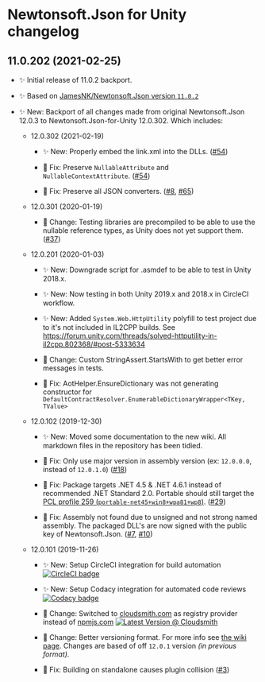 # Newtonsoft.Json for Unity changelog

## 11.0.202 (2021-02-25)

- ✨ Initial release of 11.0.2 backport.

- ✨ Based on [JamesNK/Newtonsoft.Json version `11.0.2`][json.net-11.0.2]

- ✨ New: Backport of all changes made from original Newtonsoft.Json 12.0.3 to
  Newtonsoft.Json-for-Unity 12.0.302. Which includes:

  - 12.0.302 (2021-02-19)

    - ✨ New: Properly embed the link.xml into the DLLs. ([#54][#54])

    - 🐛 Fix: Preserve `NullableAttribute` and `NullableContextAttribute`.
      ([#54][#54])

    - 🐛 Fix: Preserve all JSON converters. ([#8][#8], [#65][#65])

  - 12.0.301 (2020-01-19)

    - 🔄 Change: Testing libraries are precompiled to be able to use the
      nullable reference types, as Unity does not yet support them. ([#37][#37])

  - 12.0.201 (2020-01-03)

    - ✨ New: Downgrade script for .asmdef to be able to test in Unity 2018.x.

    - ✨ New: Now testing in both Unity 2019.x and 2018.x in CircleCI workflow.

    - ✨ New: Added `System.Web.HttpUtility` polyfill to test project due to
      it's not included in IL2CPP builds.
      See <https://forum.unity.com/threads/solved-httputility-in-il2cpp.802368/#post-5333634>

    - 🔄 Change: Custom StringAssert.StartsWith to get better error messages in
      tests.

    - 🐛 Fix: AotHelper.EnsureDictionary was not generating constructor for
      `DefaultContractResolver.EnumerableDictionaryWrapper<TKey, TValue>`

  - 12.0.102 (2019-12-30)

    - ✨ New: Moved some documentation to the new wiki. All markdown files in
      the repository has been tidied.

    - 🐛 Fix: Only use major version in assembly version (ex: `12.0.0.0`,
      instead of `12.0.1.0`) ([#18][#18])

    - 🐛 Fix: Package targets .NET 4.5 & .NET 4.6.1 instead of recommended
      .NET Standard 2.0. Portable should still target the [PCL profile 259
      (`portable-net45+win8+wpa81+wp8`)][portable-class-library]. ([#29][#29])

    - 🐛 Fix: Assembly not found due to unsigned and not strong named assembly.
      The packaged DLL's are now signed with the public key of Newtonsoft.Json.
      ([#7][#7], [#10][#10])

  - 12.0.101 (2019-11-26)

    - ✨ New: Setup CircleCI integration for build automation
      [![CircleCI badge][circleci-badge]][circleci-url]

    - ✨ New: Setup Codacy integration for automated code reviews
      [![Codacy badge][codacy-badge]][codacy-url]

    - 🔄 Change: Switched to [cloudsmith.com][cloudsmith-url] as registry
      provider instead of [npmjs.com][npmjs-url]
      [![Latest Version @ Cloudsmith][cloudsmith-badge]][cloudsmith-url]

    - 🔄 Change: Better versioning format. For more info see
      [the wiki page][wiki-versioning]. Changes are based of off `12.0.1`
      version *(in previous format).*

    - 🐛 Fix: Building on standalone causes plugin collision ([#3][#3])

[#3]: https://github.com/jilleJr/Newtonsoft.Json-for-Unity/issues/3
[#7]: https://github.com/jilleJr/Newtonsoft.Json-for-Unity/issues/7
[#8]: https://github.com/jilleJr/Newtonsoft.Json-for-Unity/issues/8
[#10]: https://github.com/jilleJr/Newtonsoft.Json-for-Unity/issues/10
[#18]: https://github.com/jilleJr/Newtonsoft.Json-for-Unity/issues/18
[#29]: https://github.com/jilleJr/Newtonsoft.Json-for-Unity/pull/29
[#37]: https://github.com/jilleJr/Newtonsoft.Json-for-Unity/pull/37
[#54]: https://github.com/jilleJr/Newtonsoft.Json-for-Unity/issues/54
[#65]: https://github.com/jilleJr/Newtonsoft.Json-for-Unity/issues/65
[circleci-badge]: https://img.shields.io/circleci/build/gh/jilleJr/Newtonsoft.Json-for-Unity/master?logo=circleci&style=flat-square
[circleci-url]: https://circleci.com/gh/jilleJr/Newtonsoft.Json-for-Unity
[cloudsmith-badge]: https://api-prd.cloudsmith.io/badges/version/jillejr/newtonsoft-json-for-unity/npm/jillejr.newtonsoft.json-for-unity/latest/x/?render=true&badge_token=gAAAAABd0U7AyWhLGu6xjEAHz70w9zWbSk6ogsTrw3xvVpa2NXe7HJg_ua7r-G2cbWECxfM51y4uYgOdFOquHNoTQti080JM6w%3D%3D
[cloudsmith-url]: https://cloudsmith.io/~jillejr/repos/newtonsoft-json-for-unity/packages/detail/npm/jillejr.newtonsoft.json-for-unity/latest/#readme
[codacy-badge]: https://img.shields.io/codacy/grade/f91156e7066c484588f4dba263c8cf45?logo=codacy&style=flat-square
[codacy-url]: https://www.codacy.com/manual/jilleJr/Newtonsoft.Json-for-Unity?utm_source=github.com&utm_medium=referral&utm_content=jilleJr/Newtonsoft.Json-for-Unity&utm_campaign=Badge_Grade
[json.net-11.0.2]: https://github.com/JamesNK/Newtonsoft.Json/releases/11.0.2
[npmjs-url]: https://www.npmjs.com/package/jillejr.newtonsoft.json-for-unity
[portable-class-library]: https://docs.microsoft.com/en-us/dotnet/standard/net-standard#pcl-compatibility
[wiki-versioning]: https://github.com/jilleJr/Newtonsoft.Json-for-Unity/wiki/About-the-versioning
